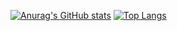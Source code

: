[![Anurag's GitHub stats](https://github-readme-stats.vercel.app/api?username=exg1o&theme=dark&show_icons=true)](https://github.com/anuraghazra/github-readme-stats)
[![Top Langs](https://github-readme-stats.vercel.app/api/top-langs/?username=exg1o&layout=compact&theme=dark)](https://github.com/anuraghazra/github-readme-stats)
